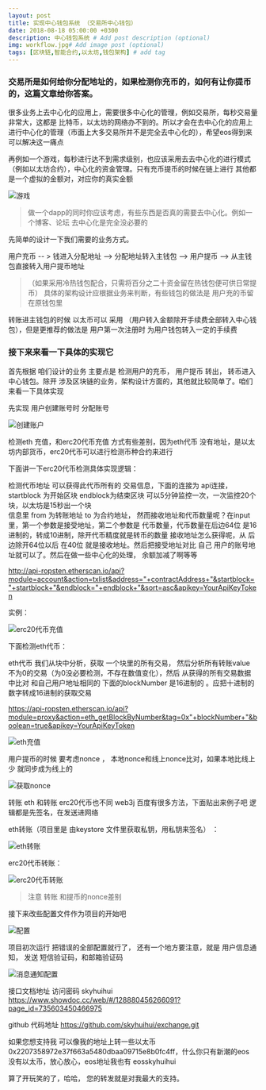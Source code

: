 ```yaml
---
layout: post
title: 实现中心钱包系统 （交易所中心钱包）
date: 2018-08-18 05:00:00 +0300
description: 中心钱包系统 # Add post description (optional)
img: workflow.jpg# Add image post (optional)
tags: [区块链,智能合约,以太坊,钱包架构] # add tag
---
```

### 交易所是如何给你分配地址的，如果检测你充币的，如何有让你提币的，这篇文章给你答案。

很多业务上去中心化的应用上，需要很多中心化的管理，例如交易所，每秒交易量非常大，这都是 比特币，以太坊的网络办不到的。所以才会在去中心化的应用上 进行中心化的管理（市面上大多交易所并不是完全去中心化的），希望eos得到来可以解决这一痛点

再例如一个游戏，每秒进行达不到需求级别，也应该采用去去中心化的进行模式（例如以太坊合约），中心化的资金管理。只有充币提币的时候在链上进行 其他都是一个虚拟的金额对，对应你的真实金额

![游戏]({{site.baseurl}}/assets/img/2018-8-31-中心钱包系统/游戏.png)

> 做一个dapp的同时你应该考虑，有些东西是否真的需要去中心化。例如一个博客、论坛 去中心化是完全没必要的

先简单的设计一下我们需要的业务方式。

用户充币 -- >  钱进入分配地址 --> 分配地址转入主钱包 -->  用户提币 --> 从主钱包直接转入用户提币地址 

>（如果采用冷热钱包配合，只需将百分之二十资金留在热钱包便可供日常提币） 具体的架构设计应根据业务来判断，有些钱包的做法是 用户充的币留在原钱包里

转账进主钱包的时候 以太币可以 采用 （用户转入金额除开手续费全部转入中心钱包），但是更推荐的做法是 用户第一次注册时 为用户钱包转入一定的手续费


### 接下来来看一下具体的实现它

首先根据 咱们设计的业务 主要点是 检测用户的充币， 用户提币 转出， 转币进入 中心钱包。除开 涉及区块链的业务，架构设计方面的，其他就比较简单了。咱们来看一下具体实现

先实现 用户创建账号时  分配账号

![创建账户]({{site.baseurl}}/assets/img/2018-8-31-中心钱包系统/创建账户.png)

检测eth 充值，和erc20代币充值  方式有些差别，因为eth代币 没有地址，是以太坊内部货币，erc20代币可以进行检测币种合约来进行

下面讲一下erc20代币检测具体实现逻辑：

检测代币地址 可以获得此代币所有的 交易信息，下面的连接为 api连接，startblock 为开始区块  endblock为结束区块  可以5分钟监控一次，一次监控20个块，以太坊是15秒出一个块  
信息里 from 为转账地址 to 为合约地址， 然而接收地址和代币数量呢？在input里，第一个参数是接受地址，第二个参数是 代币数量，代币数量在后边64位  是16进制的，转成10进制，除开代币精度就是转币的数量
接收地址怎么获得呢，从 后边除开64位以后 在40位 就是接收地址。然后把接受地址对比 自己 用户的账号地址就可以了。然后在做一些中心化的处理， 余额加减了啊等等 

http://api-ropsten.etherscan.io/api?module=account&action=txlist&address="+contractAddress+"&startblock="+startblock+"&endblock="+endblock+"&sort=asc&apikey=YourApiKeyToken

实例：

![erc20代币充值]({{site.baseurl}}/assets/img/2018-8-31-中心钱包系统/erc20代币充值.png)

下面检测eth代币：

eth代币 我们从块中分析，获取 一个块里的所有交易， 然后分析所有转账value 不为0的交易（为0没必要检测，不存在数值变化），然后 从获得的所有交易数据中比对 和自己用户地址相同的  下面的blockNumber 
是16进制的 。应把十进制的数字转成16进制的获取交易

https://api-ropsten.etherscan.io/api?module=proxy&action=eth_getBlockByNumber&tag=0x"+blockNumber+"&boolean=true&apikey=YourApiKeyToken

![eth充值]({{site.baseurl}}/assets/img/2018-8-31-中心钱包系统/eth充值.png)

用户提币的时候 要考虑nonce   ， 本地nonce和线上nonce比对，如果本地比线上少 就同步成为线上的

![获取nonce]({{site.baseurl}}/assets/img/2018-8-31-中心钱包系统/获取nonce.png)

转账 eth 和转账 erc20代币也不同  web3j 百度有很多方法，下面贴出来例子吧 逻辑都是先签名，在发送进网络

eth转账（项目里是 由keystore 文件里获取私钥，用私钥来签名） ： 

![eth转账]({{site.baseurl}}/assets/img/2018-8-31-中心钱包系统/eth转账.png)

erc20代币转账：

![erc20代币转账]({{site.baseurl}}/assets/img/2018-8-31-中心钱包系统/erc20代币转账.png)

> 注意 转账 和提币的nonce差别

接下来改些配置文件作为项目的开始吧

![配置]({{site.baseurl}}/assets/img/2018-8-31-中心钱包系统/配置.png)

项目初次运行  把错误的全部配置就行了， 还有一个地方要注意，就是 用户信息通知， 发送 短信验证码，和邮箱验证码

![消息通知配置]({{site.baseurl}}/assets/img/2018-8-31-中心钱包系统/消息通知配置.png)


接口文档地址   访问密码 skyhuihui
https://www.showdoc.cc/web/#/128880456266091?page_id=735603450466975

github 代码地址
https://github.com/skyhuihui/exchange.git

如果您想支持我 可以像我的地址上转一些以太币 0x2207358972e37f663a5480dbaa09715e8b0fc4ff，什么你只有新潮的eos 没有以太币，放心放心，eos地址我也有 eosskyhuihui

算了开玩笑的了，哈哈， 您的转发就是对我最大的支持。
